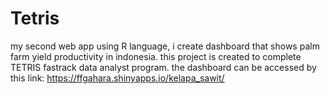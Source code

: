 # Tetris
my second web app using R language, i create dashboard that shows palm farm yield productivity in indonesia. this project is created to complete TETRIS fastrack data analyst program.
the dashboard can be accessed by this link: https://ffgahara.shinyapps.io/kelapa_sawit/
